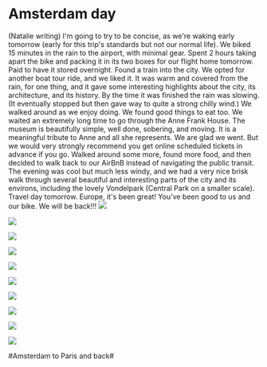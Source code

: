 # Amsterdam day
(Natalie writing) I'm going to try to be concise, as we're waking early tomorrow (early for this trip's standards but not our normal life).  We biked 15 minutes in the rain to the airport, with minimal gear. Spent 2 hours taking apart the bike and packing it in its two boxes for our flight home tomorrow. Paid to have it stored overnight. Found a train into the city.  We opted for another boat tour ride, and we liked it. It was warm and covered from the rain, for one thing, and it gave some interesting highlights about the city, its architecture, and its history. By the time it was finished the rain was slowing. (It eventually stopped but then gave way to quite a strong chilly wind.) We walked around as we enjoy doing. We found good things to eat too. We waited an extremely long time to go through the Anne Frank House. The museum is beautifully simple, well done, sobering, and moving. It is a meaningful tribute to Anne and all she represents. We are glad we went. But we would very strongly recommend you get online scheduled tickets in advance if you go. Walked around some more, found more food, and then decided to walk back to our AirBnB instead of navigating the public transit. The evening was cool but much less windy, and we had a very nice brisk walk through several beautiful and interesting parts of the city and its environs, including the lovely Vondelpark (Central Park on a smaller scale). Travel day tomorrow. Europe, it's been great! You've been good to us and our bike. We will be back!!! 
![](data/3a37d65b-801b-49af-a26d-a742bdc2c917.jpg)
 
![](data/209a9699-9e22-4777-af1d-06828c295c3f.jpg)
 
![](data/62544b57-26e3-402b-9530-e2495d376d53.jpg)
 
![](data/7daa9d22-3cba-41ae-b2a4-c544fc1697ed.jpg)
 
![](data/781b40aa-bad9-4ab4-bcd5-4bb6a228e861.jpg)
 
![](data/d4b5a9bf-cffd-47f9-aeb0-7b3e158a9685.jpg)
 
![](data/0d9cb6a2-3203-4dac-a65d-0a1fd2b8f36b.jpg)
 
![](data/8341be2b-271a-48bd-aa83-2ce86f2e075e.jpg)
 
![](data/43444ddf-eafd-497f-b296-c6a43a40f764.jpg)
 
![](data/11594442-6ed5-4d27-8531-51c74e5dea1e.jpg)

#Amsterdam to Paris and back#